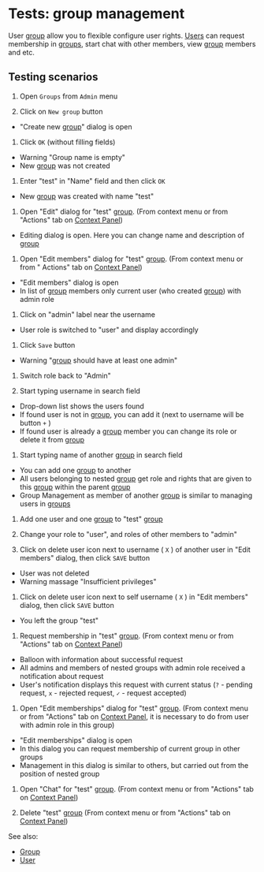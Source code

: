 <!-- TITLE: Tests: Group management -->
<!-- SUBTITLE: -->

# Tests: group management

User [group](../govern/group.md) allow you to flexible configure user rights. [Users](user.md) can request membership
in [groups](../govern/group.md), start chat with other members, view [group](../govern/group.md) members and etc.

## Testing scenarios

1. Open ```Groups``` from ```Admin``` menu

1. Click on ```New group``` button

* "Create new [group](../govern/group.md)" dialog is open

1. Click ```OK``` (without filling fields)

* Warning "Group name is empty"
* New [group](../govern/group.md) was not created

1. Enter "test" in "Name" field and then click ```OK```

* New [group](../govern/group.md) was created with name "test"

1. Open "Edit" dialog for "test" [group](../govern/group.md). (From context menu or from "Actions"
   tab on [Context Panel](../datagrok/navigation/panels/panels.md#context-panel))

* Editing dialog is open. Here you can change name and description of [group](../govern/group.md)

1. Open "Edit members" dialog for "test" [group](../govern/group.md). (From context menu or from "
   Actions" tab on [Context Panel](../datagrok/navigation/panels/panels.md#context-panel))

* "Edit members" dialog is open
* In list of [group](../govern/group.md) members only current user (who created [group](../govern/group.md)) with admin
  role

1. Click on "admin" label near the username

* User role is switched to "user" and display accordingly

1. Click ```Save``` button

* Warning "[group](../govern/group.md) should have at least one admin"

1. Switch role back to "Admin"

1. Start typing username in search field

* Drop-down list shows the users found
* If found user is not in [group](group.md), you can add it (next to username will be button ```+``` )
* If found user is already a [group](group.md) member you can change its role or delete it from [group](group.md)

1. Start typing name of another [group](group.md) in search field

* You can add one [group](group.md) to another
* All users belonging to nested [group](group.md) get role and rights that are given to this
  [group](group.md) within the parent [group](group.md)
* Group Management as member of another [group](group.md) is similar to managing users in [groups](group.md)

1. Add one user and one [group](group.md) to "test" [group](group.md)

1. Change your role to "user", and roles of other members to "admin"

1. Click on delete user icon next to username ( ```X``` ) of another user in "Edit members" dialog, then
   click ```SAVE``` button

* User was not deleted
* Warning massage "Insufficient privileges"

1. Click on delete user icon next to self username ( ```X``` ) in "Edit members" dialog, then click ```SAVE``` button

* You left the group "test"

1. Request membership in "test" [group](group.md). (From context menu or from "Actions" tab
   on [Context Panel](../datagrok/navigation/panels/panels.md#context-panel))

* Balloon with information about successful request
* All admins and members of nested groups with admin role received a notification about request
* User's notification displays this request with current status (```?``` - pending request, ```x``` - rejected
  request, ```✓``` - request accepted)

1. Open "Edit memberships" dialog for "test" [group](group.md). (From context menu or from "Actions"
   tab on [Context Panel](../datagrok/navigation/panels/panels.md#context-panel), it is necessary to do from user with admin role in
   this group)

* "Edit memberships" dialog is open
* In this dialog you can request membership of current group in other groups
* Management in this dialog is similar to others, but carried out from the position of nested group

1. Open "Chat" for "test" [group](group.md). (From context menu or from "Actions" tab
   on [Context Panel](../datagrok/navigation/panels/panels.md#context-panel))

1. Delete "test" [group](group.md) (From context menu or from "Actions" tab
   on [Context Panel](../datagrok/navigation/panels/panels.md#context-panel))

See also:

* [Group](group.md)
* [User](user.md)
